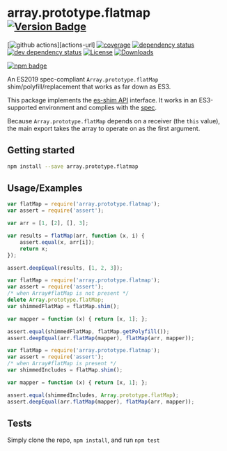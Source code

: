 # array.prototype.flatmap <sup>[![Version Badge][npm-version-svg]][package-url]</sup>

[![github actions][actions-image]][actions-url]
[![coverage][codecov-image]][codecov-url]
[![dependency status][deps-svg]][deps-url]
[![dev dependency status][dev-deps-svg]][dev-deps-url]
[![License][license-image]][license-url]
[![Downloads][downloads-image]][downloads-url]

[![npm badge][npm-badge-png]][package-url]

An ES2019 spec-compliant `Array.prototype.flatMap` shim/polyfill/replacement that works as far down as ES3.

This package implements the [es-shim API](https://github.com/es-shims/api) interface. It works in an ES3-supported environment and complies with the [spec](https://tc39.es/ecma262/#sec-array.prototype.flatmap).

Because `Array.prototype.flatMap` depends on a receiver (the `this` value), the main export takes the array to operate on as the first argument.

## Getting started

```sh
npm install --save array.prototype.flatmap
```

## Usage/Examples

```js
var flatMap = require('array.prototype.flatmap');
var assert = require('assert');

var arr = [1, [2], [], 3];

var results = flatMap(arr, function (x, i) {
	assert.equal(x, arr[i]);
	return x;
});

assert.deepEqual(results, [1, 2, 3]);
```

```js
var flatMap = require('array.prototype.flatmap');
var assert = require('assert');
/* when Array#flatMap is not present */
delete Array.prototype.flatMap;
var shimmedFlatMap = flatMap.shim();

var mapper = function (x) { return [x, 1]; };

assert.equal(shimmedFlatMap, flatMap.getPolyfill());
assert.deepEqual(arr.flatMap(mapper), flatMap(arr, mapper));
```

```js
var flatMap = require('array.prototype.flatmap');
var assert = require('assert');
/* when Array#flatMap is present */
var shimmedIncludes = flatMap.shim();

var mapper = function (x) { return [x, 1]; };

assert.equal(shimmedIncludes, Array.prototype.flatMap);
assert.deepEqual(arr.flatMap(mapper), flatMap(arr, mapper));
```

## Tests
Simply clone the repo, `npm install`, and run `npm test`

[package-url]: https://npmjs.org/package/array.prototype.flatmap
[npm-version-svg]: https://versionbadg.es/es-shims/Array.prototype.flatMap.svg
[deps-svg]: https://david-dm.org/es-shims/Array.prototype.flatMap.svg
[deps-url]: https://david-dm.org/es-shims/Array.prototype.flatMap
[dev-deps-svg]: https://david-dm.org/es-shims/Array.prototype.flatMap/dev-status.svg
[dev-deps-url]: https://david-dm.org/es-shims/Array.prototype.flatMap#info=devDependencies
[npm-badge-png]: https://nodei.co/npm/array.prototype.flatmap.png?downloads=true&stars=true
[license-image]: https://img.shields.io/npm/l/array.prototype.flatmap.svg
[license-url]: LICENSE
[downloads-image]: https://img.shields.io/npm/dm/array.prototype.flatmap.svg
[downloads-url]: https://npm-stat.com/charts.html?package=array.prototype.flatmap
[codecov-image]: https://codecov.io/gh/es-shims/Array.prototype.flatMap/branch/main/graphs/badge.svg
[codecov-url]: https://app.codecov.io/gh/es-shims/Array.prototype.flatMap/
[actions-image]: https://img.shields.io/endpoint?url=https://github-actions-badge-u3jn4tfpocch.runkit.sh/es-shims/